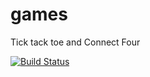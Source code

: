games
=====

Tick tack toe and Connect Four

[![Build Status](https://travis-ci.org/ngeor/games.svg?branch=master)](https://travis-ci.org/ngeor/games)

